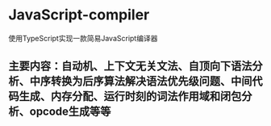 # JavaScript-compiler
使用TypeScript实现一款简易JavaScript编译器

## 主要内容：自动机、上下文无关文法、自顶向下语法分析、中序转换为后序算法解决语法优先级问题、中间代码生成、内存分配、运行时刻的词法作用域和闭包分析、opcode生成等等

